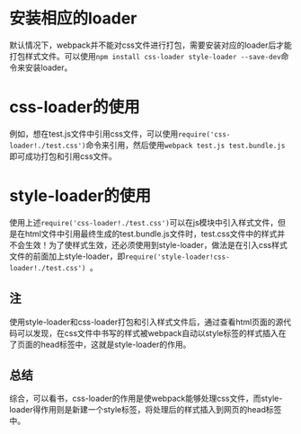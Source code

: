 
# 安装相应的loader

默认情况下，webpack并不能对css文件进行打包，需要安装对应的loader后才能打包样式文件。可以使用`npm install css-loader style-loader --save-dev`命令来安装loader。

# css-loader的使用

例如，想在test.js文件中引用css文件，可以使用`require('css-loader!./test.css')`命令来引用，然后使用`webpack test.js test.bundle.js`即可成功打包和引用css文件。

# style-loader的使用
使用上述`require('css-loader!./test.css')`可以在js模块中引入样式文件，但是在html文件中引用最终生成的test.bundle.js文件时，test.css文件中的样式并不会生效！为了使样式生效，还必须使用到style-loader，做法是在引入css样式文件的前面加上style-loader，即`require('style-loader!css-loader!./test.css') `。

## 注
使用style-loader和css-loader打包和引入样式文件后，通过查看html页面的源代码可以发现，在css文件中书写的样式被webpack自动以style标签的样式插入在了页面的head标签中，这就是style-loader的作用。

## 总结
综合，可以看书，css-loader的作用是使webpack能够处理css文件，而style-loader得作用则是新建一个style标签，将处理后的样式插入到网页的head标签中。
